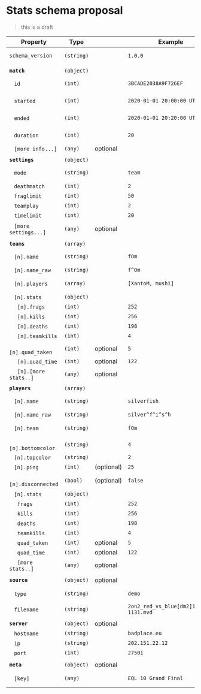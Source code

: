 # Stats schema proposal
> this is a draft

Property | Type | | Example | Description
--- | --- | --- | --- | ---
`schema_version` | `(string)` | | `1.0.0` | Version of stats schema.
|||
**`match`** | `(object)` | | |
&nbsp;&nbsp; `id` | `(int)` | | `3BCADE2038A9F726EF` | Unique ID of match
&nbsp;&nbsp; `started` | `(int)` | | `2020-01-01 20:00:00 UTC` | Timestamp when match started
&nbsp;&nbsp; `ended` | `(int)` | | `2020-01-01 20:20:00 UTC` | Timestamp when match ended
&nbsp;&nbsp; `duration` | `(int)` | | `20` | Match duration in minutes
&nbsp;&nbsp; `[more info...]` | `(any)` | optional | | Additional info
|||
**`settings`** | `(object)` | | |
&nbsp;&nbsp; `mode` | `(string)` | | `team` | Mode (`duel/team`)
&nbsp;&nbsp; `deathmatch` | `(int)` | | `2` | Deathmatch
&nbsp;&nbsp; `fraglimit` | `(int)` | | `50` | Fraglimit
&nbsp;&nbsp; `teamplay` | `(int)` | | `2` | Teamplay
&nbsp;&nbsp; `timelimit` | `(int)` | | `20` | Timelimit
&nbsp;&nbsp; `[more settings...]` | `(any)` | optional | | Additional settings
|||
**`teams`** | `(array)` | | |
&nbsp;&nbsp; `[n].name` | `(string)` | | `fOm` | Name (normalized)
&nbsp;&nbsp; `[n].name_raw` | `(string)` | | `f^Om` | Name (raw)
&nbsp;&nbsp; `[n].players` | `(array)` | | `[XantoM, mushi]` | Normalized player names
&nbsp;&nbsp; `[n].stats` | `(object)` | | | Team stats
&nbsp;&nbsp;&nbsp;&nbsp; `[n].frags` | `(int)` | | `252` | Frags
&nbsp;&nbsp;&nbsp;&nbsp; `[n].kills` | `(int)` | | `256` | Kills
&nbsp;&nbsp;&nbsp;&nbsp; `[n].deaths` | `(int)` | | `198` | Deaths
&nbsp;&nbsp;&nbsp;&nbsp; `[n].teamkills` | `(int)` | | `4` | Teamkills
&nbsp;&nbsp;&nbsp;&nbsp; `[n].quad_taken` | `(int)` | optional | `5` | Quads taken
&nbsp;&nbsp;&nbsp;&nbsp; `[n].quad_time` | `(int)` | optional | `122` | Quad time
&nbsp;&nbsp;&nbsp;&nbsp; `[n].[more stats..]` | `(any)` | optional | | Additional stats
|||
**`players`** | `(array)` | | |
&nbsp;&nbsp; `[n].name` | `(string)` | | `silverfish` | Name (normalized)
&nbsp;&nbsp; `[n].name_raw` | `(string)` | | `silver^f^i^s^h` | Name (raw)
&nbsp;&nbsp; `[n].team` | `(string)` | | `fOm` | Team name (normalized)
&nbsp;&nbsp; `[n].bottomcolor` | `(string)` | | `4` | Bottom color
&nbsp;&nbsp; `[n].topcolor` | `(string)` | | `2` | Top color
&nbsp;&nbsp; `[n].ping` | `(int)` | (optional) | `25` | Ping
&nbsp;&nbsp; `[n].disconnected` | `(bool)` | (optional) | `false` | Player disconnected
&nbsp;&nbsp; `[n].stats` | `(object)` | | | Player stats
&nbsp;&nbsp;&nbsp;&nbsp; `frags` | `(int)` | | `252` | Frags
&nbsp;&nbsp;&nbsp;&nbsp; `kills` | `(int)` | | `256` | Kills
&nbsp;&nbsp;&nbsp;&nbsp; `deaths` | `(int)` | | `198` | Deaths
&nbsp;&nbsp;&nbsp;&nbsp; `teamkills` | `(int)` | | `4` | Teamkills
&nbsp;&nbsp;&nbsp;&nbsp; `quad_taken` | `(int)` | optional | `5` | Quads taken
&nbsp;&nbsp;&nbsp;&nbsp; `quad_time` | `(int)` | optional | `122` | Quad time
&nbsp;&nbsp;&nbsp;&nbsp; `[more stats..]` | `(any)` | optional | | Additional stats
|||
**`source`** | `(object)` | optional | |
&nbsp;&nbsp; `type` | `(string)` | | `demo` | Type (`demo`/`stats_file`)
&nbsp;&nbsp; `filename` | `(string)` | | `2on2_red_vs_blue[dm2]170722-1131.mvd` | Filename
|||
**`server`** | `(object)` | optional | |
&nbsp;&nbsp; `hostname` | `(string)` | | `badplace.eu` | Hostname
&nbsp;&nbsp; `ip` | `(string)` | | `202.151.22.12` | IP
&nbsp;&nbsp; `port` | `(int)` | | `27501` | Port number
|||
**`meta`** | `(object)` | optional | | 
&nbsp;&nbsp; `[key]` | `(any)` | | `EQL 10 Grand Final` | Additional custom info
